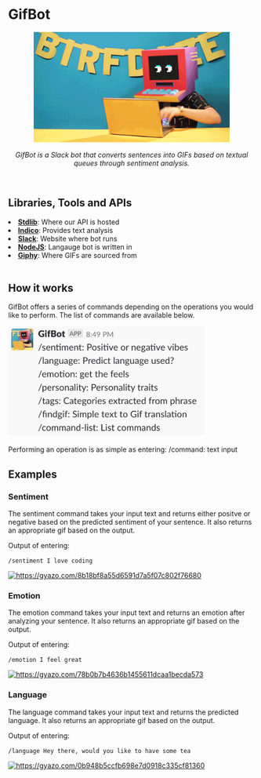 # GifBot

<p align="center"><img src="giphy.gif" alt="Smiley face" width="400"></p>
<p align="center"><i>GifBot is a Slack bot that converts sentences into GIFs based on textual queues through sentiment analysis.</i></p>
<br>

## Libraries, Tools and APIs

<li><b><a href="https://stdlib.com/">Stdlib</a></b>: Where our API is hosted</li>
<li><b><a href="https://indico.io/">Indico</a></b>: Provides text analysis</li>
<li><b><a href="https://slack.com/">Slack</a></b>: Website where bot runs</li>
<li><b><a href="https://nodejs.org/en/">NodeJS</a></b>: Langauge bot is written in</li>
<li><b><a href="https://giphy.com/">Giphy</a></b>: Where GIFs are sourced from</li>
<br>

## How it works

<p>GifBot offers a series of commands depending on the operations you would like to perform. The list of commands are available below.</p>
<img src="list.jpeg" alt="list.jpeg" width="400">

<p>Performing an operation is as simple as entering: /command: text input</p>

## Examples

### Sentiment
<p>The sentiment command takes your input text and returns either positve or negative based on the predicted sentiment of your sentence. It also returns an appropriate gif based on the output.</p>
</p>Output of entering:</p>

```
/sentiment I love coding
```

<a href="https://gyazo.com/8b18bf8a55d6591d7a5f07c802f76680"><img src="https://i.gyazo.com/8b18bf8a55d6591d7a5f07c802f76680.gif" alt="https://gyazo.com/8b18bf8a55d6591d7a5f07c802f76680" width="400"/></a>

### Emotion
<p>The emotion command takes your input text and returns an emotion after analyzing your sentence. It also returns an appropriate gif based on the output.</p>
<p> Output of entering: </p>

```
/emotion I feel great
```

<a href="https://gyazo.com/78b0b7b4636b1455611dcaa1becda573"><img src="https://i.gyazo.com/78b0b7b4636b1455611dcaa1becda573.gif" alt="https://gyazo.com/78b0b7b4636b1455611dcaa1becda573" width="300"/></a>

### Language
<p>The language command takes your input text and returns the predicted language. It also returns an appropriate gif based on the output.</p>
<p> Output of entering:</p>

```
/language Hey there, would you like to have some tea
```

<a href="https://gyazo.com/0b948b5ccfb698e7d0918c335cf81360"><img src="https://i.gyazo.com/0b948b5ccfb698e7d0918c335cf81360.gif" alt="https://gyazo.com/0b948b5ccfb698e7d0918c335cf81360" width="300"/></a>

